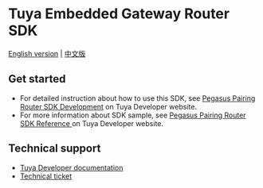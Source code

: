 # Tuya Embedded Gateway Router SDK

[English version](README.md) | [中文版](README_cn.md)

## Get started

* For detailed instruction about how to use this SDK, see [Pegasus Pairing Router SDK Development](https://developer.tuya.com/en/docs/iot/smart-product-solution/product-solutiongateway/router-pegasus20-pairingzigbee-gateway-sdk/tuya-gateway-pegasus-link-extend-sdk-development-overview?id=K9oozd8n3vscq) on Tuya Developer website.
* For more information about SDK sample, see [Pegasus Pairing Router SDK Reference
](https://developer.tuya.com/en/docs/iot/smart-product-solution/product-solutiongateway/router-pegasus20-pairingzigbee-gateway-sdk/tuya-gateway-pegasus-link-extend-sdk-development-manual?id=K9o11h4wnal1l) on Tuya Developer website.

## Technical support

- [Tuya Developer documentation](https://developer.tuya.com/en/docs/iot/)
- [Technical ticket](https://service.console.tuya.com)
